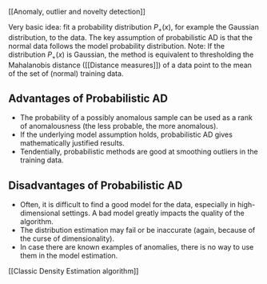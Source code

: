 [[Anomaly, outlier and novelty detection]]

Very basic idea: fit a probability distribution $P_+(x)$, for example the Gaussian distribution, to the data. The key assumption of probabilistic AD is that the normal data follows the model probability distribution. Note: If the distribution $P_+(x)$ is Gaussian, the method is equivalent to thresholding the Mahalanobis distance ([[Distance measures]]) of a data point to the mean of the set of (normal) training data.

## Advantages of Probabilistic AD
- The probability of a possibly anomalous sample can be used as a rank of anomalousness (the less probable, the more anomalous).
- If the underlying model assumption holds, probabilistic AD gives mathematically justified results.
- Tendentially, probabilistic methods are good at smoothing outliers in the training data.

## Disadvantages of Probabilistic AD
- Often, it is difficult to find a good model for the data, especially in high-dimensional settings. A bad model greatly impacts the quality of the algorithm.
- The distribution estimation may fail or be inaccurate (again, because of the curse of dimensionality).
- In case there are known examples of anomalies, there is no way to use them in the model estimation.

[[Classic Density Estimation algorithm]]